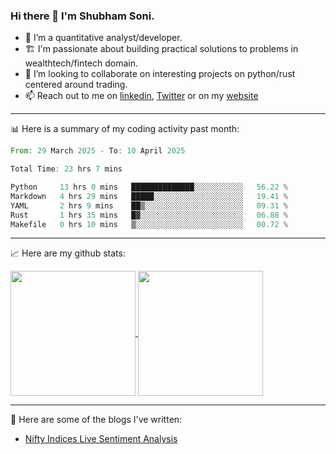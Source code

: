 ### Hi there 👋 I'm Shubham Soni.

- 🔭 I’m a quantitative analyst/developer.
- 🏗 I'm passionate about building practical solutions to problems in wealthtech/fintech domain.
- 👯 I’m looking to collaborate on interesting projects on python/rust centered around trading.
- 📫 Reach out to me on [linkedin](https://linkedin.com/in/shubxam), [Twitter](https://x.com/shubxam) or on my [website](https://blog.shubxam.tech)

---

📊 Here is a summary of my coding activity past month:

<!--START_SECTION:waka-->

```rust
From: 29 March 2025 - To: 10 April 2025

Total Time: 23 hrs 7 mins

Python     13 hrs 0 mins   ██████████████░░░░░░░░░░░   56.22 %
Markdown   4 hrs 29 mins   █████░░░░░░░░░░░░░░░░░░░░   19.41 %
YAML       2 hrs 9 mins    ██▒░░░░░░░░░░░░░░░░░░░░░░   09.31 %
Rust       1 hrs 35 mins   █▓░░░░░░░░░░░░░░░░░░░░░░░   06.88 %
Makefile   0 hrs 10 mins   ▒░░░░░░░░░░░░░░░░░░░░░░░░   00.72 %
```

<!--END_SECTION:waka-->

---

📈 Here are my github stats:

<a href="https://github.com/shubxam">
  <img height=200 align="center" src="https://github-readme-stats.vercel.app/api/?username=shubxam&theme=dark&show=prs_merged_percentage&hide_rank=true&disable_animations=true&card_width=450" />
</a>
<a href="https://github.com/shubxam">
  <img height=200 align="center" src="https://github-readme-stats.vercel.app/api/top-langs/?username=shubxam&hide=HTML,CSS,Jupyter%20Notebook,Dart&size_weight=0.5&count_weight=0.5&hide_progress=true&card_width=100" />
</a>

---

📝 Here are some of the blogs I've written:

<!-- BLOG-POST-LIST:START -->
- [Nifty Indices Live Sentiment Analysis](https://shubxam.tech/nifty-indices-live-sentiment-analysis/)
<!-- BLOG-POST-LIST:END -->